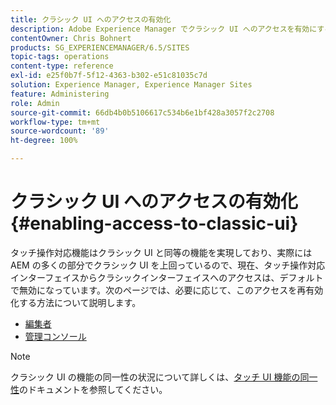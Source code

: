 ```yaml
---
title: クラシック UI へのアクセスの有効化
description: Adobe Experience Manager でクラシック UI へのアクセスを有効にする方法について説明します。
contentOwner: Chris Bohnert
products: SG_EXPERIENCEMANAGER/6.5/SITES
topic-tags: operations
content-type: reference
exl-id: e25f0b7f-5f12-4363-b302-e51c81035c7d
solution: Experience Manager, Experience Manager Sites
feature: Administering
role: Admin
source-git-commit: 66db4b0b5106617c534b6e1bf428a3057f2c2708
workflow-type: tm+mt
source-wordcount: '89'
ht-degree: 100%

---
```


# クラシック UI へのアクセスの有効化{#enabling-access-to-classic-ui}

タッチ操作対応機能はクラシック UI と同等の機能を実現しており、実際には AEM の多くの部分でクラシック UI を上回っているので、現在、タッチ操作対応インターフェイスからクラシックインターフェイスへのアクセスは、デフォルトで無効になっています。次のページでは、必要に応じて、このアクセスを再有効化する方法について説明します。

* [編集者](/help/sites-administering/enable-classic-ui-editor.md)
* [管理コンソール](/help/sites-administering/enable-classic-ui-admin.md)

>[!NOTE]
>
>クラシック UI の機能の同一性の状況について詳しくは、[タッチ UI 機能の同一性](/help/release-notes/touch-ui-features-status.md)のドキュメントを参照してください。
